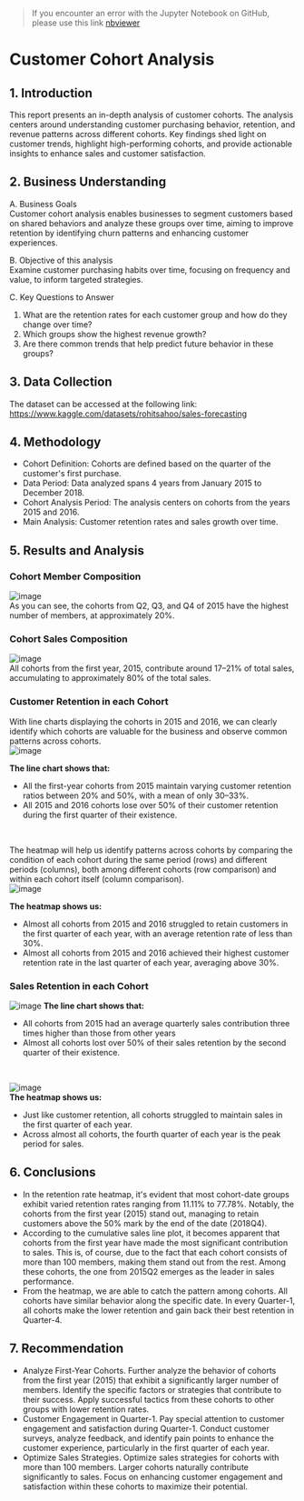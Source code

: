 > If you encounter an error with the Jupyter Notebook on GitHub, please use this link [nbviewer](https://nbviewer.org/github/Agungvpzz/Customer-Cohort-Analysis/blob/superstore/Cohort%20Analysis%20SuperStore.ipynb)

# Customer Cohort Analysis

## 1. Introduction
This report presents an in-depth analysis of customer cohorts. The analysis centers around understanding customer purchasing behavior, retention, and revenue patterns across different cohorts. Key findings shed light on customer trends, highlight high-performing cohorts, and provide actionable insights to enhance sales and customer satisfaction.

## 2. Business Understanding
A. Business Goals
<br>Customer cohort analysis enables businesses to segment customers based on shared behaviors and analyze these groups over time, aiming to improve retention by identifying churn patterns and enhancing customer experiences.

B. Objective of this analysis
<br>Examine customer purchasing habits over time, focusing on frequency and value, to inform targeted strategies.

C. Key Questions to Answer
1. What are the retention rates for each customer group and how do they change over time?
2. Which groups show the highest revenue growth?
3. Are there common trends that help predict future behavior in these groups?

## 3. Data Collection
The dataset can be accessed at the following link: https://www.kaggle.com/datasets/rohitsahoo/sales-forecasting

## 4. Methodology
- Cohort Definition: Cohorts are defined based on the quarter of the customer's first purchase.
- Data Period: Data analyzed spans 4 years from January 2015 to December 2018.
- Cohort Analysis Period: The analysis centers on cohorts from the years 2015 and 2016.
- Main Analysis: Customer retention rates and sales growth over time.

## 5. Results and Analysis
### Cohort Member Composition
![image](https://github.com/user-attachments/assets/e73dac3b-9c8a-4699-a517-020941f30e8a)
<br>As you can see, the cohorts from Q2, Q3, and Q4 of 2015 have the highest number of members, at approximately 20%.

### Cohort Sales Composition
![image](https://github.com/user-attachments/assets/77fc9776-60a1-4cd0-8963-6d3d114e7a00)
<br>All cohorts from the first year, 2015, contribute around 17–21% of total sales, accumulating to approximately 80% of the total sales.

### Customer Retention in each Cohort
With line charts displaying the cohorts in 2015 and 2016, we can clearly identify which cohorts are valuable for the business and observe common patterns across cohorts. <br>
![image](https://github.com/user-attachments/assets/3680760d-d02a-4977-8626-d0daaa48bb21)

**The line chart shows that:**
- All the first-year cohorts from 2015 maintain varying customer retention ratios between 20% and 50%, with a mean of only 30–33%.
- All 2015 and 2016 cohorts lose over 50% of their customer retention during the first quarter of their existence.
<br>

The heatmap will help us identify patterns across cohorts by comparing the condition of each cohort during the same period (rows) and different periods (columns), both among different cohorts (row comparison) and within each cohort itself (column comparison). <br>
![image](https://github.com/user-attachments/assets/827a2719-c766-42f7-a9de-26f55d878b15)

**The heatmap shows us:**
- Almost all cohorts from 2015 and 2016 struggled to retain customers in the first quarter of each year, with an average retention rate of less than 30%.
- Almost all cohorts from 2015 and 2016 achieved their highest customer retention rate in the last quarter of each year, averaging above 30%.

### Sales Retention in each Cohort
![image](https://github.com/user-attachments/assets/a1346882-6d23-402b-9d39-8d6599005eec)
**The line chart shows that:**
- All cohorts from 2015 had an average quarterly sales contribution three times higher than those from other years
- Almost all cohorts lost over 50% of their sales retention by the second quarter of their existence.
<br>

![image](https://github.com/user-attachments/assets/d3359c4d-0ee2-426a-b176-5eac12ad0548)
<br>**The heatmap shows us:**
- Just like customer retention, all cohorts struggled to maintain sales in the first quarter of each year.
- Across almost all cohorts, the fourth quarter of each year is the peak period for sales.

## 6. Conclusions
- In the retention rate heatmap, it's evident that most cohort-date groups exhibit varied retention rates ranging from 11.11% to 77.78%. Notably, the cohorts from the first year (2015) stand out, managing to retain customers above the 50% mark by the end of the date (2018Q4).
- According to the cumulative sales line plot, it becomes apparent that cohorts from the first year have made the most significant contribution to sales. This is, of course, due to the fact that each cohort consists of more than 100 members, making them stand out from the rest. Among these cohorts, the one from 2015Q2 emerges as the leader in sales performance.
- From the heatmap, we are able to catch the pattern among cohorts. All cohorts have similar behavior along the specific date. In every Quarter-1, all cohorts make the lower retention and gain back their best retention in Quarter-4.

## 7. Recommendation
- Analyze First-Year Cohorts. Further analyze the behavior of cohorts from the first year (2015) that exhibit a significantly larger number of members. Identify the specific factors or strategies that contribute to their success. Apply successful tactics from these cohorts to other groups with lower retention rates.
- Customer Engagement in Quarter-1. Pay special attention to customer engagement and satisfaction during Quarter-1. Conduct customer surveys, analyze feedback, and identify pain points to enhance the customer experience, particularly in the first quarter of each year.
- Optimize Sales Strategies. Optimize sales strategies for cohorts with more than 100 members. Larger cohorts naturally contribute significantly to sales. Focus on enhancing customer engagement and satisfaction within these cohorts to maximize their potential.


